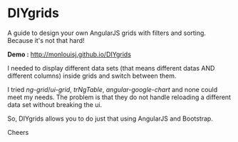 # DIYgrids
A guide to design your own AngularJS grids with filters and sorting. Because it's not that hard!

**Demo :** http://monlouisj.github.io/DIYgrids

I needed to display different data sets (that means different datas AND different columns) inside grids and switch between them.

I tried *ng-grid*/*ui-grid*, *trNgTable*, *angular-google-chart* and none could meet my needs. The problem is that they do not handle reloading a different data set without breaking the ui.

So, DIYgrids allows you to do just that using AngularJS and Bootstrap.

Cheers
